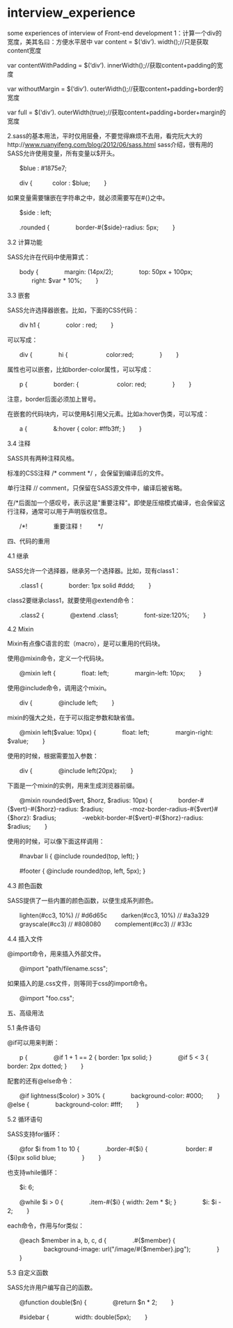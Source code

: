 # interview_experience
some experiences of interview of  Front-end development
1：计算一个div的宽度，美其名曰：方便水平居中 
   var content = $(‘div’). width();//只是获取content宽度

var contentWithPadding = $(‘div’). innerWidth();//获取content+padding的宽度

var withoutMargin = $(‘div’). outerWidth();//获取content+padding+border的宽度

var full = $(‘div’). outerWidth(true);//获取content+padding+border+margin的宽度

2.sass的基本用法，平时仅用层叠，不要觉得麻烦不去用，看完阮大大的http://www.ruanyifeng.com/blog/2012/06/sass.html sass介绍，很有用的
 SASS允许使用变量，所有变量以$开头。

　　$blue : #1875e7;　

　　div {
　　　color : $blue;
　　}

如果变量需要镶嵌在字符串之中，就必须需要写在#{}之中。

　　$side : left;

　　.rounded {
　　　　border-#{$side}-radius: 5px;
　　}

3.2 计算功能

SASS允许在代码中使用算式：

　　body {
　　　　margin: (14px/2);
　　　　top: 50px + 100px;
　　　　right: $var * 10%;
　　}

3.3 嵌套

SASS允许选择器嵌套。比如，下面的CSS代码：

　　div h1 {
　　　　color : red;
　　}

可以写成：

　　div {
　　　　hi {
　　　　　　color:red;
　　　　}
　　}

属性也可以嵌套，比如border-color属性，可以写成：

　　p {
　　　　border: {
　　　　　　color: red;
　　　　}
　　}

注意，border后面必须加上冒号。

在嵌套的代码块内，可以使用&引用父元素。比如a:hover伪类，可以写成：

　　a {
　　　　&:hover { color: #ffb3ff; }
　　}

3.4 注释

SASS共有两种注释风格。

标准的CSS注释 /* comment */ ，会保留到编译后的文件。

单行注释 // comment，只保留在SASS源文件中，编译后被省略。

在/*后面加一个感叹号，表示这是"重要注释"。即使是压缩模式编译，也会保留这行注释，通常可以用于声明版权信息。

　　/*! 
　　　　重要注释！
　　*/

四、代码的重用

4.1 继承

SASS允许一个选择器，继承另一个选择器。比如，现有class1：

　　.class1 {
　　　　border: 1px solid #ddd;
　　}

class2要继承class1，就要使用@extend命令：

　　.class2 {
　　　　@extend .class1;
　　　　font-size:120%;
　　}

4.2 Mixin

Mixin有点像C语言的宏（macro），是可以重用的代码块。

使用@mixin命令，定义一个代码块。

　　@mixin left {
　　　　float: left;
　　　　margin-left: 10px;
　　}

使用@include命令，调用这个mixin。

　　div {
　　　　@include left;
　　}

mixin的强大之处，在于可以指定参数和缺省值。

　　@mixin left($value: 10px) {
　　　　float: left;
　　　　margin-right: $value;
　　}

使用的时候，根据需要加入参数：

　　div {
　　　　@include left(20px);
　　}

下面是一个mixin的实例，用来生成浏览器前缀。

　　@mixin rounded($vert, $horz, $radius: 10px) {
　　　　border-#{$vert}-#{$horz}-radius: $radius;
　　　　-moz-border-radius-#{$vert}#{$horz}: $radius;
　　　　-webkit-border-#{$vert}-#{$horz}-radius: $radius;
　　}

使用的时候，可以像下面这样调用：

　　#navbar li { @include rounded(top, left); }

　　#footer { @include rounded(top, left, 5px); }

4.3 颜色函数

SASS提供了一些内置的颜色函数，以便生成系列颜色。

　　lighten(#cc3, 10%) // #d6d65c
　　darken(#cc3, 10%) // #a3a329
　　grayscale(#cc3) // #808080
　　complement(#cc3) // #33c

4.4 插入文件

@import命令，用来插入外部文件。

　　@import "path/filename.scss";

如果插入的是.css文件，则等同于css的import命令。

　　@import "foo.css";

五、高级用法

5.1 条件语句

@if可以用来判断：

　　p {
　　　　@if 1 + 1 == 2 { border: 1px solid; }
　　　　@if 5 < 3 { border: 2px dotted; }
　　}

配套的还有@else命令：

　　@if lightness($color) > 30% {
　　　　background-color: #000;
　　} @else {
　　　　background-color: #fff;
　　}

5.2 循环语句

SASS支持for循环：

　　@for $i from 1 to 10 {
　　　　.border-#{$i} {
　　　　　　border: #{$i}px solid blue;
　　　　}
　　}

也支持while循环：

　　$i: 6;

　　@while $i > 0 {
　　　　.item-#{$i} { width: 2em * $i; }
　　　　$i: $i - 2;
　　}

each命令，作用与for类似：

　　@each $member in a, b, c, d {
　　　　.#{$member} {
　　　　　　background-image: url("/image/#{$member}.jpg");
　　　　}
　　}

5.3 自定义函数

SASS允许用户编写自己的函数。

　　@function double($n) {
　　　　@return $n * 2;
　　}

　　#sidebar {
　　　　width: double(5px);
　　}
